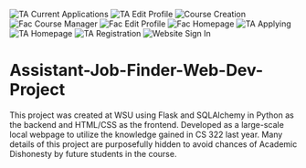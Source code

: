 ![TA Current Applications](https://user-images.githubusercontent.com/47130618/109742302-abe86b00-7b83-11eb-8070-0c7f41e104a0.PNG)
![TA Edit Profile](https://user-images.githubusercontent.com/47130618/109742307-ad199800-7b83-11eb-8f6f-a96327310926.PNG)
![Course Creation](https://user-images.githubusercontent.com/47130618/109742309-ad199800-7b83-11eb-92a0-31241f5992cf.PNG)
![Fac Course Manager](https://user-images.githubusercontent.com/47130618/109742311-adb22e80-7b83-11eb-8195-aa7ae446ad05.PNG)
![Fac Edit Profile](https://user-images.githubusercontent.com/47130618/109742313-ae4ac500-7b83-11eb-97c1-f3f485f30cee.PNG)
![Fac Homepage](https://user-images.githubusercontent.com/47130618/109742314-aee35b80-7b83-11eb-96f1-001426442a41.PNG)
![TA Applying](https://user-images.githubusercontent.com/47130618/109742315-aee35b80-7b83-11eb-9096-1a8b8e655d1b.PNG)
![TA Homepage](https://user-images.githubusercontent.com/47130618/109742318-af7bf200-7b83-11eb-9b82-7cedff3865f2.PNG)
![TA Registration](https://user-images.githubusercontent.com/47130618/109742320-b0148880-7b83-11eb-8fb8-55fde01d085e.PNG)
![Website Sign In](https://user-images.githubusercontent.com/47130618/109742322-b0148880-7b83-11eb-9475-074c9ef9e038.PNG)
# Assistant-Job-Finder-Web-Dev-Project

This project was created at WSU using Flask and SQLAlchemy in Python as the backend and HTML/CSS as the frontend.
Developed as a large-scale local webpage to utilize the knowledge gained in CS 322 last year.
Many details of this project are purposefully hidden to avoid chances of Academic Dishonesty by future students in the course.
